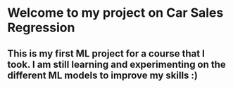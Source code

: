 # Welcome to my project on Car Sales Regression
## This is my first ML project for a course that I took. I am still learning and experimenting on the different ML models to improve my skills :)



